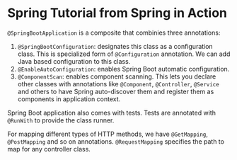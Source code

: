 # Spring Tutorial from Spring in Action

`@SpringBootApplication` is a composite that combinies three annotations:

1. `@SpringBootConfiguration`: designates this class as a configuration class. This is specialized form of `@Configuration` annotation. We can add Java based configuration to this class.
2. `@EnableAutoConfiguration`: enables Spring Boot automatic configuration.
3. `@ComponentScan`: enables component scanning. This lets you declare other classes with annotations like `@Component`, `@Controller`, `@Service` and others to have Spring auto-discover them and register them as components in application context. 

Spring Boot application also comes with tests. Tests are annotated with `@RunWith` to provide the class runner.

For mapping different types of HTTP methods, we have `@GetMapping`, `@PostMapping` and so on annotations. `@RequestMapping` specifies the path to map for any controller class.